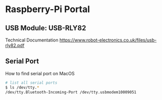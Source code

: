 # Raspberry-Pi Portal

## USB Module: USB-RLY82

Technical Documentation
https://www.robot-electronics.co.uk/files/usb-rly82.pdf


## Serial Port

How to find serial port on MacOS

```bash
# list all serial ports 
$ ls /dev/tty.*
/dev/tty.Bluetooth-Incoming-Port /dev/tty.usbmodem10009051
```
